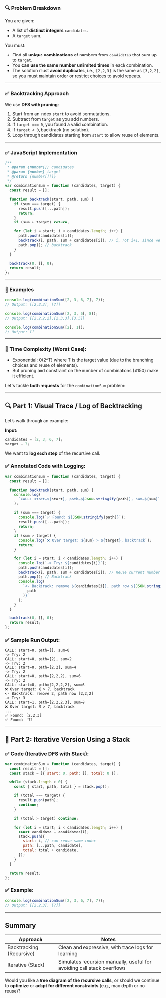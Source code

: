 ### 🔍 Problem Breakdown

You are given:

- A list of **distinct integers** `candidates`.
- A `target` sum.

You must:

- Find all **unique combinations** of numbers from `candidates` that sum up to `target`.
- You **can use the same number unlimited times** in each combination.
- The solution must **avoid duplicates**, i.e., `[2,2,3]` is the same as `[3,2,2]`, so you must maintain order or restrict choices to avoid repeats.

---

### ✅ Backtracking Approach

We use **DFS with pruning**:

1. Start from an index `start` to avoid permutations.
2. Subtract from `target` as you add numbers.
3. If `target === 0`, you found a valid combination.
4. If `target < 0`, backtrack (no solution).
5. Loop through candidates starting from `start` to allow reuse of elements.

---

### ✅ JavaScript Implementation

```javascript
/**
 * @param {number[]} candidates
 * @param {number} target
 * @return {number[][]}
 */
var combinationSum = function (candidates, target) {
  const result = [];

  function backtrack(start, path, sum) {
    if (sum === target) {
      result.push([...path]);
      return;
    }
    if (sum > target) return;

    for (let i = start; i < candidates.length; i++) {
      path.push(candidates[i]);
      backtrack(i, path, sum + candidates[i]); // i, not i+1, since we can reuse
      path.pop(); // backtrack
    }
  }

  backtrack(0, [], 0);
  return result;
};
```

---

### 🧪 Examples

```js
console.log(combinationSum([2, 3, 6, 7], 7));
// Output: [[2,2,3], [7]]

console.log(combinationSum([2, 3, 5], 8));
// Output: [[2,2,2,2],[2,3,3],[3,5]]

console.log(combinationSum([2], 1));
// Output: []
```

---

### 🧠 Time Complexity (Worst Case):

- Exponential: O(2^T) where T is the target value (due to the branching choices and reuse of elements).
- But pruning and constraint on the number of combinations (≤150) make it efficient.

Let's tackle **both requests** for the `combinationSum` problem:

---

## 🔍 Part 1: **Visual Trace / Log of Backtracking**

Let’s walk through an example:

**Input:**

```js
candidates = [2, 3, 6, 7];
target = 7;
```

We want to **log each step** of the recursive call.

### ✅ Annotated Code with Logging:

```javascript
var combinationSum = function (candidates, target) {
  const result = [];

  function backtrack(start, path, sum) {
    console.log(
      `CALL: start=${start}, path=${JSON.stringify(path)}, sum=${sum}`
    );

    if (sum === target) {
      console.log(`✅ Found: ${JSON.stringify(path)}`);
      result.push([...path]);
      return;
    }
    if (sum > target) {
      console.log(`❌ Over target: ${sum} > ${target}, backtrack`);
      return;
    }

    for (let i = start; i < candidates.length; i++) {
      console.log(`-> Try: ${candidates[i]}`);
      path.push(candidates[i]);
      backtrack(i, path, sum + candidates[i]); // Reuse current number
      path.pop(); // Backtrack
      console.log(
        `<- Backtrack: remove ${candidates[i]}, path now ${JSON.stringify(
          path
        )}`
      );
    }
  }

  backtrack(0, [], 0);
  return result;
};
```

### ✅ Sample Run Output:

```
CALL: start=0, path=[], sum=0
-> Try: 2
CALL: start=0, path=[2], sum=2
-> Try: 2
CALL: start=0, path=[2,2], sum=4
-> Try: 2
CALL: start=0, path=[2,2,2], sum=6
-> Try: 2
CALL: start=0, path=[2,2,2,2], sum=8
❌ Over target: 8 > 7, backtrack
<- Backtrack: remove 2, path now [2,2,2]
-> Try: 3
CALL: start=1, path=[2,2,2,3], sum=9
❌ Over target: 9 > 7, backtrack
...
✅ Found: [2,2,3]
✅ Found: [7]
```

---

## 🔁 Part 2: **Iterative Version Using a Stack**

### ✅ Code (Iterative DFS with Stack):

```javascript
var combinationSum = function (candidates, target) {
  const result = [];
  const stack = [{ start: 0, path: [], total: 0 }];

  while (stack.length > 0) {
    const { start, path, total } = stack.pop();

    if (total === target) {
      result.push(path);
      continue;
    }

    if (total > target) continue;

    for (let i = start; i < candidates.length; i++) {
      const candidate = candidates[i];
      stack.push({
        start: i, // can reuse same index
        path: [...path, candidate],
        total: total + candidate,
      });
    }
  }

  return result;
};
```

### ✅ Example:

```js
console.log(combinationSum([2, 3, 6, 7], 7));
// Output: [[2,2,3], [7]]
```

---

## Summary

| Approach                 | Notes                                                                  |
| ------------------------ | ---------------------------------------------------------------------- |
| Backtracking (Recursive) | Clean and expressive, with trace logs for learning                     |
| Iterative (Stack)        | Simulates recursion manually, useful for avoiding call stack overflows |

Would you like a **tree diagram of the recursive calls**, or should we continue to **optimize** or **adapt for different constraints** (e.g., max depth or no reuse)?
